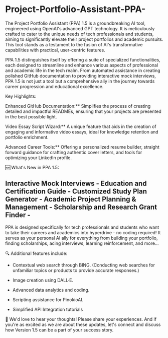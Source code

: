 # Project-Portfolio-Assistant-PPA-
The Project Portfolio Assistant (PPA) 1.5 is a groundbreaking AI tool, engineered using OpenAI's advanced GPT technology. It is meticulously crafted to cater to the unique needs of tech professionals and students, aiming to significantly elevate their project portfolios and academic pursuits. This tool stands as a testament to the fusion of AI's transformative capabilities with practical, user-centric features.

PPA 1.5 distinguishes itself by offering a suite of specialized functionalities, each designed to streamline and enhance various aspects of professional and academic life in the tech realm. From automated assistance in creating polished GitHub documentation to providing interactive mock interviews, PPA 1.5 is not just a tool but a comprehensive ally in the journey towards career progression and educational excellence.

Key Highlights:

Enhanced GitHub Documentation:** Simplifies the process of creating detailed and impactful READMEs, ensuring that your projects are presented in the best possible light.

Video Essay Script Wizard:** A unique feature that aids in the creation of engaging and informative video essays, ideal for knowledge retention and portfolio enrichment.

Advanced Career Tools:** Offering a personalized resume builder, straight forward guidance for crafting authentic cover letters, and tools for optimizing your LinkedIn profile.

🆕 What's New in PPA 1.5:

Interactive Mock Interviews -
Education and Certification Guide -
Customized Study Plan Generator -
Academic Project Planning & Management -
Scholarship and Research Grant Finder -
--
PPA is designed specifically for tech professionals and students who want to take their careers and academics into hyperdrive - no coding required! It serves as your personal AI ally for everything from building your portfolio, finding scholarships, acing interviews, learning reinforcement, and more...

🔍 Additional features include:

- Contextual web search through BING. (Conducting web searches for unfamiliar topics or products to provide accurate responses.)

- Image creation using DALL·E.
- Advanced data analytics and coding.
- Scripting assistance for PinokioAI.
- Simplified API Integration tutorials 

💬 We'd love to hear your thoughts! Please share your experiences. And if you're as excited as we are about these updates, let's connect and discuss how Version 1.5 can be a part of your success story.

